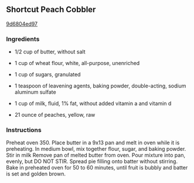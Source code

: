 ## Shortcut Peach Cobbler

[9d6804ed97](https://cookpad.com/us/recipes/333222-shortcut-peach-cobbler)

### Ingredients

 - 1/2 cup of butter, without salt

 - 1 cup of wheat flour, white, all-purpose, unenriched

 - 1 cup of sugars, granulated

 - 1 teaspoon of leavening agents, baking powder, double-acting, sodium aluminum sulfate

 - 1 cup of milk, fluid, 1% fat, without added vitamin a and vitamin d

 - 21 ounce of peaches, yellow, raw

### Instructions

Preheat oven 350. Place butter in a 9x13 pan and melt in oven while it is preheating. In medium bowl, mix together flour, sugar, and baking powder. Stir in milk Remove pan of melted butter from oven. Pour mixture into pan, evenly, but DO NOT STIR. Spread pie filling onto batter without stirring. Bake in preheated oven for 50 to 60 minutes, until fruit is bubbly and batter is set and golden brown.